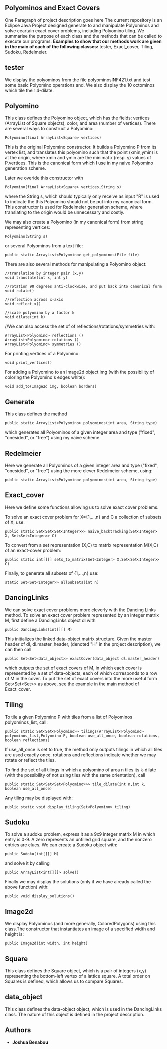 ## Polyominos and Exact Covers
One Paragraph of project description goes here
The current repository is an Eclipse Java Project designed generate to and manipulate Polyominos and solve ceartain exact cover problems, including Polyomino tiling. We summarise the purpose of each class and the methods that can be called to execute our programs. __Examples to show that our methods work are given in the main of each of the following classes:__ tester, Exact_cover, Tiling, Sudoku, Redelmeier.

## tester 
We display the polyominos from the file polyominosINF421.txt and test some basic Polyomino operations and. We also display the 10 octominos which tile their 4-dilate.

## Polyomino

This class defines the Polyomino object, which has the fields: vertices (ArrayList of Square objects), color, and area (number of vertices). There are several ways to construct a Polyomino:

    Polyomino(final ArrayList<Square> vertices)

This is the original Polyomino constructor. It builds a Polyomino P from its vertex list, and translates this polyomino such that the point (xmin,ymin) is at the origin, where xmin and ymin are the minimal x (resp. y) values of P.vertices. This is the canonical form which I use in my naive Polyomino generation scheme.


Later we overide this constructor with

    Polyomino(final ArrayList<Square> vertices,String s)

where the String s, which should typically only receive as input "R" is used to indicate the this Polyomino should not be put into my canonical form. This constructor is used for Redelmeier generation scheme, where translating to the origin would be unnecessary and costly. 

We may also create a Polyomino (in my canonical form) from string representing vertices:

	Polyomino(String s)

or several Polyominos from a text file:

	public static ArrayList<Polyomino> get_polyominos(File file) 

There are also several methods for manipulating a Polyomino object:

    //translation by integer pair (x,y) 
    void translate(int x, int y) 

	//rotation 90 degrees anti-clockwise, and put back into canonical form
	void rotate() 

    //reflection across x-axis
	void reflect_x()

	//scale polyomino by a factor k
	void dilate(int k)

   //We can also access the set of of reflections/rotations/symmetries with:

    ArrayList<Polyomino> reflections ()
	ArrayList<Polyomino> rotations ()
    ArrayList<Polyomino> symmetries ()

For printing vertices of a Polyomino:

    void print_vertices() 

For adding a Polyomino to an Image2d object img (with the possibility of coloring the Polyomino's edges white):

    void add_to(Image2d img, boolean borders) 

## Generate

This class defines the method 

	public static ArrayList<Polyomino> polyominos(int area, String type) 

which generates all Polyominos of a given integer area and type ("fixed", "onesided", or "free") using my naive scheme.

## Redelmeier

Here we generate all Polyominos of a given integer area and type ("fixed", "onesided", or "free") using the more clever Redelmeier scheme, using:
	
	public static ArrayList<Polyomino> polyominos(int area, String type)

## Exact_cover

Here we define some functions allowing us to solve exact cover problems. 

To solve an exact cover problem for X={1,...,n} and C a collection of subsets of X, use:

	public static Set<Set<Set<Integer>>> naive_backtracking(Set<Integer> X, Set<Set<Integer>> C) 

To convert from a set representation  (X,C) to matrix representation M(X,C) of an exact-cover problem:

    public static int[][] sets_to_matrix(Set<Integer> X,Set<Set<Integer>> C) 

Finally, to generate all subsets of {1,...,n} use:

    static Set<Set<Integer>> allSubsets(int n)

## DancingLinks

We can solve exact cover problems more cleverly with the Dancing Links method. To solve an exact cover problem represented by an integer matrix M, 
first define a DancingLinks object dl with 

    public DancingLinks(int[][] M) 

This initializes the linked data-object matrix structure. Given the master header of dl, dl.master_header, (denoted "H" in the project description), we can then call

    public Set<Set<data_object>> exactCover(data_object dl.master_header)

which outputs the set of exact covers of M, in which each cover is represented by a set of data-objects, each of which corresponds to a row of M in the cover. To put the set of exact covers into the more useful form  Set<Set<Set<Integer>>>  as above, see the example in the  main method of Exact_cover.

## Tiling

To tile a given Polyomino P with tiles from a list of Polyominos polyominos_list, call:


    public static Set<Set<Polyomino>> tilings(ArrayList<Polyomino> polyominos_list,Polyomino P, boolean use_all_once, boolean rotations, boolean reflections) 

If use_all_once is set to true, the method only outputs tilings in which all tiles are used exactly once. rotations and reflections indicate whether we may rotate or reflect the tiles.

To find the set of all tilings in which a polyomino of area n tiles its k-dilate (with the possibility of not using tiles with the same orientation), call

    public static Set<Set<Set<Polyomino>>> tile_dilate(int n,int k, boolean use_all_once)

Any tiling may be displayed with:

    public static void display_tiling(Set<Polyomino> tiling)

## Sudoku

To solve a sudoku problem, express it as a 9x9 integer matrix M in which entry is 0-9. A zero represents an unfilled grid square, and the nonzero entries are clues. We can create a Sudoku object with:

    public Sudoku(int[][] M) 

and solve it by calling 

    public ArrayList<int[][]> solve() 

Finally we may display the solutions (only if we have already called the above function) with:

    public void display_solutions() 

## Image2d
We display Polyominos (and more generally, ColoredPolygons) using this class.The constructor that instantiates an image of a specified width and height is:

    public Image2d(int width, int height) 

## Square
This class defines the Square object, which is a pair of integers (x,y) representing the bottom-left vertex of a lattice square. A total order on Squares is defined, which allows us to compare Squares.

## data_object 
This class defines the data-object object, which is used in the DancingLinks class. The nature of this object is defined in the project description.

## Authors

* **Joshua Benabou** 
